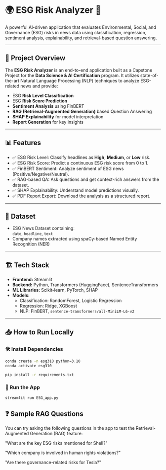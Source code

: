 # 🌍 ESG Risk Analyzer 🧠

A powerful AI-driven application that evaluates Environmental, Social, and Governance (ESG) risks in news data using classification, regression, sentiment analysis, explainability, and retrieval-based question answering.

---

## 📌 Project Overview

The **ESG Risk Analyzer** is an end-to-end application built as a Capstone Project for the **Data Science & AI Certification** program. It utilizes state-of-the-art Natural Language Processing (NLP) techniques to analyze ESG-related news and provide:

- ESG **Risk Level Classification**
- ESG **Risk Score Prediction**
- **Sentiment Analysis** using FinBERT
- **RAG (Retrieval-Augmented Generation)** based Question Answering
- **SHAP Explainability** for model interpretation
- **Report Generation** for key insights

---

## 📊 Features

- ✅ ESG Risk Level: Classify headlines as **High**, **Medium**, or **Low** risk.
- ✅ ESG Risk Score: Predict a continuous ESG risk score from 0 to 1.
- ✅ FinBERT Sentiment: Analyze sentiment of ESG news (Positive/Negative/Neutral).
- ✅ RAG-based QA: Ask questions and get context-rich answers from the dataset.
- ✅ SHAP Explainability: Understand model predictions visually.
- ✅ PDF Report Export: Download the analysis as a structured report.

---

## 📁 Dataset

- ESG News Dataset containing:  
  `date`, `headline`, `text`  
- Company names extracted using spaCy-based Named Entity Recognition (NER)

---

## 🏗️ Tech Stack

- **Frontend:** Streamlit  
- **Backend:** Python, Transformers (HuggingFace), SentenceTransformers  
- **ML Libraries:** Scikit-learn, PyTorch, SHAP  
- **Models:**  
  - Classification: RandomForest, Logistic Regression  
  - Regression: Ridge, XGBoost  
  - NLP: FinBERT, `sentence-transformers/all-MiniLM-L6-v2`

---

## 📥 How to Run Locally

### 🛠️ Install Dependencies

```bash
conda create -n esg310 python=3.10
conda activate esg310

pip install -r requirements.txt
```

### 🚀 Run the App 

```bash
streamlit run ESG_app.py
```
## ❓ **Sample RAG Questions**

You can try asking the following questions in the app to test the Retrieval-Augmented Generation (RAG) feature:

"What are the key ESG risks mentioned for Shell?"

"Which company is involved in human rights violations?"

"Are there governance-related risks for Tesla?"









